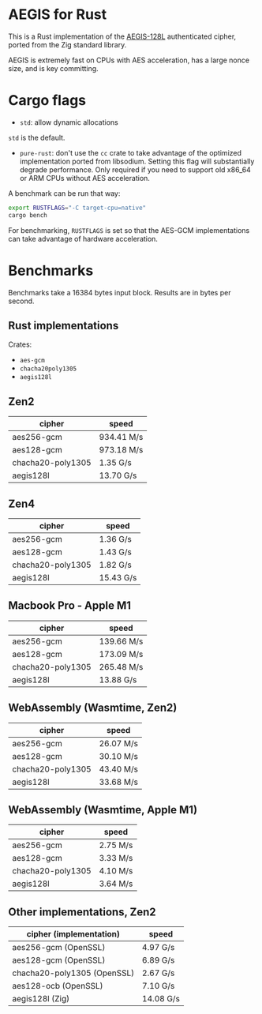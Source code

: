 # AEGIS for Rust

This is a Rust implementation of the
[AEGIS-128L](https://datatracker.ietf.org/doc/draft-irtf-cfrg-aegis-aead/)
authenticated cipher, ported from the Zig standard library.

AEGIS is extremely fast on CPUs with AES acceleration, has a large nonce size,
and is key committing.

# Cargo flags

- `std`: allow dynamic allocations

`std` is the default.

- `pure-rust`: don't use the `cc` crate to take advantage of the optimized implementation ported from libsodium. Setting this flag will substantially degrade performance. Only required if you need to support old x86_64 or ARM CPUs without AES acceleration.

A benchmark can be run that way:

```sh
export RUSTFLAGS="-C target-cpu=native"
cargo bench
```

For benchmarking, `RUSTFLAGS` is set so that the AES-GCM implementations can take advantage of hardware acceleration.

# Benchmarks

Benchmarks take a 16384 bytes input block. Results are in bytes per second.

## Rust implementations

Crates:

- `aes-gcm`
- `chacha20poly1305`
- `aegis128l`

## Zen2

| cipher            | speed      |
| ----------------- | ---------- |
| aes256-gcm        | 934.41 M/s |
| aes128-gcm        | 973.18 M/s |
| chacha20-poly1305 | 1.35 G/s   |
| aegis128l         | 13.70 G/s  |

## Zen4

| cipher            | speed     |
| ----------------- | --------- |
| aes256-gcm        | 1.36 G/s  |
| aes128-gcm        | 1.43 G/s  |
| chacha20-poly1305 | 1.82 G/s  |
| aegis128l         | 15.43 G/s |

## Macbook Pro - Apple M1

| cipher            | speed      |
| ----------------- | ---------- |
| aes256-gcm        | 139.66 M/s |
| aes128-gcm        | 173.09 M/s |
| chacha20-poly1305 | 265.48 M/s |
| aegis128l         | 13.88 G/s  |

## WebAssembly (Wasmtime, Zen2)

| cipher            | speed     |
| ----------------- | --------- |
| aes256-gcm        | 26.07 M/s |
| aes128-gcm        | 30.10 M/s |
| chacha20-poly1305 | 43.40 M/s |
| aegis128l         | 33.68 M/s |

## WebAssembly (Wasmtime, Apple M1)

| cipher            | speed    |
| ----------------- | -------- |
| aes256-gcm        | 2.75 M/s |
| aes128-gcm        | 3.33 M/s |
| chacha20-poly1305 | 4.10 M/s |
| aegis128l         | 3.64 M/s |

## Other implementations, Zen2

| cipher (implementation)     | speed     |
| --------------------------- | --------- |
| aes256-gcm (OpenSSL)        | 4.97 G/s  |
| aes128-gcm (OpenSSL)        | 6.89 G/s  |
| chacha20-poly1305 (OpenSSL) | 2.67 G/s  |
| aes128-ocb (OpenSSL)        | 7.10 G/s  |
| aegis128l (Zig)             | 14.08 G/s |
